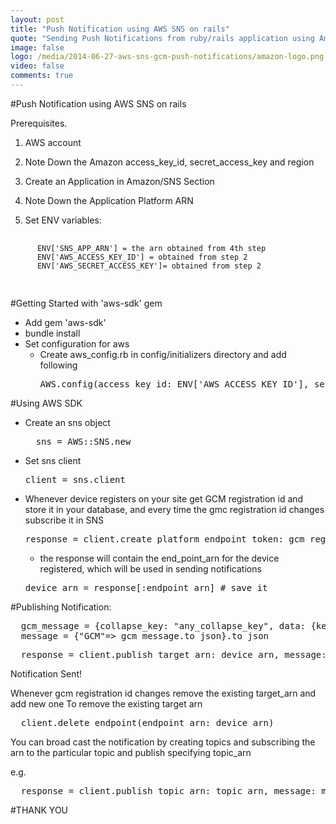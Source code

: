 ```yaml
---
layout: post
title: "Push Notification using AWS SNS on rails"
quote: "Sending Push Notifications from ruby/rails application using Amazon SNS Service"
image: false
logo: /media/2014-06-27-aws-sns-gcm-push-notifications/amazon-logo.png
video: false
comments: true
---
```

#Push Notification using AWS SNS on rails

Prerequisites.

1. AWS account

2. Note Down the Amazon access_key_id, secret_access_key and region

3. Create an Application in Amazon/SNS Section

4. Note Down the Application Platform ARN

5. Set ENV variables:
  <pre>
    <code class="ruby">
      ENV['SNS_APP_ARN'] = the arn obtained from 4th step
      ENV['AWS_ACCESS_KEY_ID'] = obtained from step 2
      ENV['AWS_SECRET_ACCESS_KEY']= obtained from step 2
    </code>
  </pre>


#Getting Started with 'aws-sdk' gem

- Add gem 'aws-sdk'
- bundle install
- Set configuration for aws
  - Create aws_config.rb in config/initializers directory and add following
    <pre>AWS.config(access_key_id: ENV['AWS_ACCESS_KEY_ID'], secret_access_key: ENV['AWS_SECRET_ACCESS_KEY'], region: "region_code")</pre>


#Using AWS SDK

- Create an sns object
  <pre>
    sns = AWS::SNS.new
  </pre>
- Set sns client
  <pre>client = sns.client</pre>
- Whenever device registers on your site get GCM registration id and store it in your database, and every time the gmc registration id changes subscribe it in SNS
  <pre>response = client.create_platform_endpoint token: gcm_registraion_id, platform_application_arn: ENV['SNS_APP_ARN']</pre>
  - the response will contain the end_point_arn for the device registered, which will be used in sending notifications
  <pre>device_arn = response[:endpoint_arn] # save it</pre>

#Publishing Notification:
<pre>
  gcm_message = {collapse_key: "any_collapse_key", data: {key: "Value"}}
  message = {"GCM"=> gcm_message.to_json}.to_json
</pre>
<pre>
  response = client.publish target_arn: device_arn, message: message , message_structure: 'json'
</pre>
<div class="message">Notification Sent!</div>

Whenever gcm registration id changes remove the existing target_arn and add new one
To remove the existing target arn
<pre>
  client.delete_endpoint(endpoint_arn: device_arn)
</pre>

You can broad cast the notification by creating topics and subscribing the arn to the particular topic and publish specifying topic_arn

e.g.
<pre>
  response = client.publish topic_arn: topic_arn, message: message , message_structure: 'json'
</pre>

#THANK YOU
